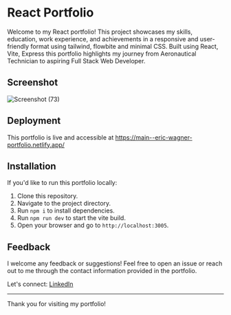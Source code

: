 # React Portfolio

Welcome to my React portfolio! This project showcases my skills, education, work experience, and achievements in a responsive and user-friendly format using tailwind, flowbite and minimal CSS. Built using React, Vite, Express this portfolio highlights my journey from Aeronautical Technician to aspiring Full Stack Web Developer.
## Screenshot 
![Screenshot (73)](https://github.com/SparkkyJD/React-Portfolio/assets/127361245/f81aba1c-7f30-42f5-b76c-c1d742ae6fde)


## Deployment

This portfolio is live and accessible at
https://main--eric-wagner-portfolio.netlify.app/

## Installation

If you'd like to run this portfolio locally:

1. Clone this repository.
2. Navigate to the project directory.
3. Run `npm i` to install dependencies.
4. Run `npm run dev` to start the vite build.
5. Open your browser and go to `http://localhost:3005`.

## Feedback

I welcome any feedback or suggestions! Feel free to open an issue or reach out to me through the contact information provided in the portfolio.

Let's connect: [LinkedIn](https://www.linkedin.com/in/eric-wagner-4950b8143/)

---

Thank you for visiting my portfolio!

